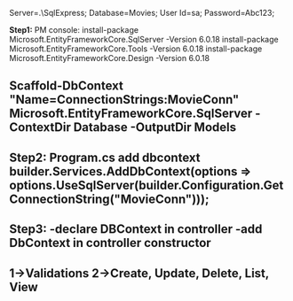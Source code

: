Server=.\\SqlExpress; Database=Movies; User Id=sa; Password=Abc123;

**Step1:**
PM console:
install-package Microsoft.EntityFrameworkCore.SqlServer -Version 6.0.18
install-package Microsoft.EntityFrameworkCore.Tools -Version 6.0.18
install-package Microsoft.EntityFrameworkCore.Design -Version 6.0.18

Scaffold-DbContext "Name=ConnectionStrings:MovieConn" Microsoft.EntityFrameworkCore.SqlServer -ContextDir Database -OutputDir Models
------------------------------------------------------------------
**Step2:**
Program.cs add dbcontext
builder.Services.AddDbContext<MoviesContext>(options =>
options.UseSqlServer(builder.Configuration.GetConnectionString("MovieConn")));
------------------------------------------------------------------
**Step3:**
-declare DBContext in controller
-add DbContext in controller constructor 
------------------------------------------------------------------

1->Validations
2->Create, Update, Delete, List, View
------------------------------------------------------------------

